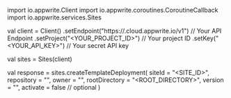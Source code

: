 import io.appwrite.Client
import io.appwrite.coroutines.CoroutineCallback
import io.appwrite.services.Sites

val client = Client()
    .setEndpoint("https://<REGION>.cloud.appwrite.io/v1") // Your API Endpoint
    .setProject("<YOUR_PROJECT_ID>") // Your project ID
    .setKey("<YOUR_API_KEY>") // Your secret API key

val sites = Sites(client)

val response = sites.createTemplateDeployment(
    siteId = "<SITE_ID>",
    repository = "<REPOSITORY>",
    owner = "<OWNER>",
    rootDirectory = "<ROOT_DIRECTORY>",
    version = "<VERSION>",
    activate = false // optional
)

